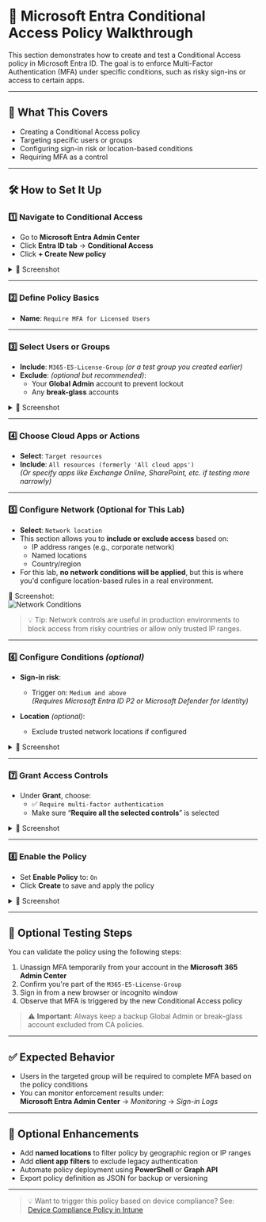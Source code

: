 # 🔐 Microsoft Entra Conditional Access Policy Walkthrough

This section demonstrates how to create and test a Conditional Access policy in Microsoft Entra ID. The goal is to enforce Multi-Factor Authentication (MFA) under specific conditions, such as risky sign-ins or access to certain apps.

---

## 📝 What This Covers

- Creating a Conditional Access policy  
- Targeting specific users or groups  
- Configuring sign-in risk or location-based conditions  
- Requiring MFA as a control  

---

## 🛠️ How to Set It Up

### 1️⃣ Navigate to Conditional Access

- Go to **Microsoft Entra Admin Center**  
- Click **Entra ID tab** → **Conditional Access**  
- Click **+ Create New policy**

<details>
<summary>📸 Screenshot</summary>

![Policy Overview](screenshots/entra-policy-overview.png)

</details>

---

### 2️⃣ Define Policy Basics

- **Name**: `Require MFA for Licensed Users`

---

### 3️⃣ Select Users or Groups

- **Include**: `M365-E5-License-Group` *(or a test group you created earlier)*  
- **Exclude**: *(optional but recommended)*:
  - Your **Global Admin** account to prevent lockout  
  - Any **break-glass** accounts

<details>
<summary>📸 Screenshot</summary>

![Group Assignment](screenshots/entra-policy-users-group.png)

</details>

---

### 4️⃣ Choose Cloud Apps or Actions

- **Select**: `Target resources`
- **Include**: `All resources (formerly 'All cloud apps')`  
  *(Or specify apps like Exchange Online, SharePoint, etc. if testing more narrowly)*

---

### 5️⃣ Configure Network (Optional for This Lab)

- **Select**: `Network location`
- This section allows you to **include or exclude access** based on:
  - IP address ranges (e.g., corporate network)
  - Named locations
  - Country/region  
- For this lab, **no network conditions will be applied**, but this is where you'd configure location-based rules in a real environment.

📸 Screenshot:  
![Network Conditions](screenshots/entra-network-conditions.png)

> 💡 Tip: Network controls are useful in production environments to block access from risky countries or allow only trusted IP ranges.

---

### 6️⃣ Configure Conditions *(optional)*

- **Sign-in risk**:
  - Trigger on: `Medium and above`  
  *(Requires Microsoft Entra ID P2 or Microsoft Defender for Identity)*

- **Location** *(optional)*:
  - Exclude trusted network locations if configured

<details>
<summary>📸 Screenshot</summary>

![Sign-in Risk Condition](screenshots/entra-signin-risk.png)

</details>

---

### 7️⃣ Grant Access Controls

- Under **Grant**, choose:
  - ✅ `Require multi-factor authentication`  
  - Make sure “**Require all the selected controls**” is selected

<details>
<summary>📸 Screenshot</summary>

![MFA Requirement](screenshots/entra-mfa-control.png)

</details>

---

### 8️⃣ Enable the Policy

- Set **Enable Policy** to: `On`  
- Click **Create** to save and apply the policy

<details>
<summary>📸 Screenshot</summary>

![Policy Enabled](screenshots/entra-policy-enabled.png)

</details>

---

## 🧪 Optional Testing Steps

You can validate the policy using the following steps:

1. Unassign MFA temporarily from your account in the **Microsoft 365 Admin Center**  
2. Confirm you're part of the `M365-E5-License-Group`  
3. Sign in from a new browser or incognito window  
4. Observe that MFA is triggered by the new Conditional Access policy

> ⚠️ **Important**: Always keep a backup Global Admin or break-glass account excluded from CA policies.

---

## ✅ Expected Behavior

- Users in the targeted group will be required to complete MFA based on the policy conditions  
- You can monitor enforcement results under:  
  **Microsoft Entra Admin Center** → *Monitoring* → *Sign-in Logs*

---

## 🔄 Optional Enhancements

- Add **named locations** to filter policy by geographic region or IP ranges  
- Add **client app filters** to exclude legacy authentication  
- Automate policy deployment using **PowerShell** or **Graph API**  
- Export policy definition as JSON for backup or versioning

---

> 💡 Want to trigger this policy based on device compliance?
> See: [Device Compliance Policy in Intune](https://github.com/ColiverSEC/Microsoft-365-Security-Lab/blob/main/Intune/device-compliance.md)


